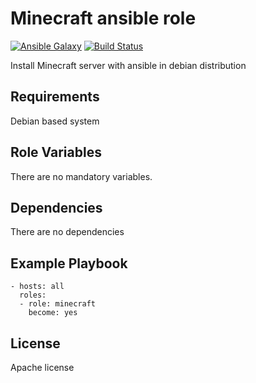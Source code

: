 Minecraft ansible role
=========

[![Ansible Galaxy](https://img.shields.io/badge/role-ilbonzo.ansible--minecraft-blue.svg)](https://galaxy.ansible.com/ilbonzo/ansible-minecraft)
[![Build Status](https://travis-ci.org/ilbonzo/ansible-minecraft.svg?branch=master)](https://travis-ci.org/ilbonzo/ansible-minecraft)

Install Minecraft server with ansible in debian distribution

Requirements
------------

Debian based system

Role Variables
--------------

There are no mandatory variables.

Dependencies
------------

There are no dependencies

Example Playbook
----------------

    - hosts: all
      roles:
      - role: minecraft
        become: yes

License
-------

Apache license

